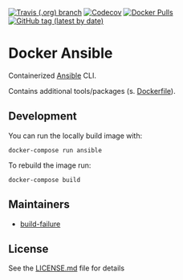 [![Travis (.org) branch](https://img.shields.io/travis/nl2go/docker-ansible/master)](https://travis-ci.org/nl2go/docker-ansible)
[![Codecov](https://img.shields.io/codecov/c/github/nl2go/docker-ansible)](https://codecov.io/gh/nl2go/docker-ansible)
[![Docker Pulls](https://img.shields.io/docker/pulls/nl2go/ansible)](https://hub.docker.com/r/nl2go/ansible)
[![GitHub tag (latest by date)](https://img.shields.io/github/v/tag/nl2go/docker-ansible)](https://hub.docker.com/repository/docker/nl2go/ansible/tags?page=1)

# Docker Ansible

Containerized [Ansible](https://www.ansible.com/) CLI.

Contains additional tools/packages (s. [Dockerfile](Dockerfile)).

## Development

You can run the locally build image with:

    docker-compose run ansible

To rebuild the image run:

    docker-compose build

## Maintainers

- [build-failure](https://github.com/build-failure)

## License

See the [LICENSE.md](LICENSE.md) file for details
